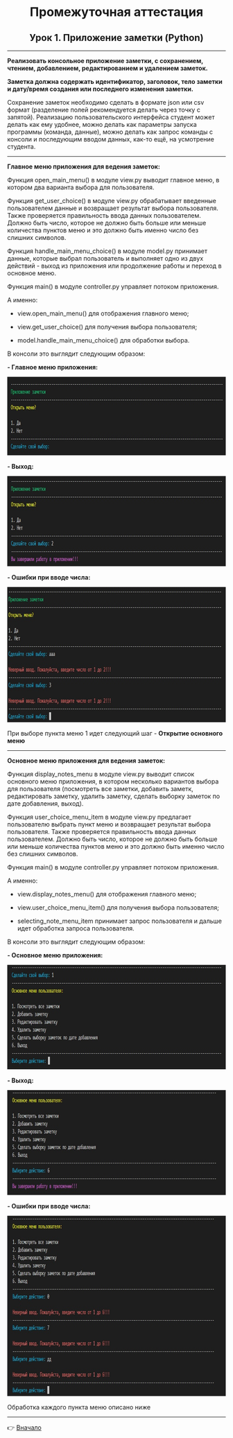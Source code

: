<a id="return"></a>

<center>

# Промежуточная аттестация

## Урок 1. Приложение заметки (Python)

</center>

---

**Реализовать консольное приложение заметки, с сохранением, чтением, добавлением, редактированием и удалением заметок.**

**Заметка должна содержать идентификатор, заголовок, тело заметки и дату/время создания или последнего изменения заметки.**

Сохранение заметок необходимо сделать в формате json или csv формат (разделение полей рекомендуется делать через точку с запятой). Реализацию пользовательского интерфейса студент может делать как ему удобнее, можно делать как параметры запуска программы (команда, данные), можно делать как запрос команды с консоли и последующим вводом данных, как-то ещё, на усмотрение студента.

---

**Главное меню приложения для ведения заметок:**

Функция open_main_menu() в модуле view.py выводит главное меню, в котором два варианта выбора для пользователя.

Функция get_user_choice() в модуле view.py обрабатывает введенные пользователем данные и возвращает результат выбора пользователя. Также проверяется правильность ввода данных пользователем. Должно быть число, которое не должно быть больше или меньше количества пунктов меню и это должно быть именно число без слишних символов.

Функция handle_main_menu_choice() в модуле model.py принимает данные, которые выбрал пользователь и выполняет одно из двух действий - выход из приложения или продолжение работы и переход в основное меню.

Функция main() в модуле controller.py управляет потоком приложения.

А именно:

- view.open_main_menu() для отображения главного меню;

- view.get_user_choice() для получения выбора пользователя;

- model.handle_main_menu_choice() для обработки выбора.

В консоли это выглядит следующим образом:

**- Главное меню приложения:**

<img src="images\main_menu(1).jpg" height="181" width="907"/>

**- Выход:**

<img src="images\main_menu(2).jpg" height="208" width="911"/>

**- Ошибки при вводе числа:**

<img src="images\main_menu(3).jpg" height="312" width="903"/>

При выборе пункта меню 1 идет следующий шаг - **Открытие основного меню**

---

**Основное меню приложения для ведения заметок:**

Функция display_notes_menu в модуле view.py выводит список основного меню приложения, в котором несколько вариантов выбора для пользователя (посмотреть все заметки, добавить заметк, редактировать заметку, удалить заметку, сделать выборку заметок по дате добавления, выход).

Функция user_choice_menu_item в модуле view.py предлагает пользователю выбрать пункт меню и возвращает результат выбора пользователя. Также проверяется правильность ввода данных пользователем. Должно быть число, которое не должно быть больше или меньше количества пунктов меню и это должно быть именно число без слишних символов.

Функция main() в модуле controller.py управляет потоком приложения.

А именно:

- view.display_notes_menu() для отображения главного меню;

- view.user_choice_menu_item() для получения выбора пользователя;

- selecting_note_menu_item принимает запрос пользователя и дальше идет обработка запроса пользователя.

В консоли это выглядит следующим образом:

**- Основное меню приложения:**

<img src="images\notes_menu(1).jpg" height="241" width="917"/>

**- Выход:**

<img src="images\notes_menu(2).jpg" height="242" width="943"/>

**- Ошибки при вводе числа:**

<img src="images\notes_menu(3).jpg" height="416" width="954"/>

Обработка каждого пункта меню описано ниже

---

:point_right: [Вначало](#return "Вернуться вначало")
